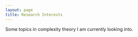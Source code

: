 ```yaml
---
layout: page
title: Research Interests
---
```


Some topics in complexity theory I am currently looking into.